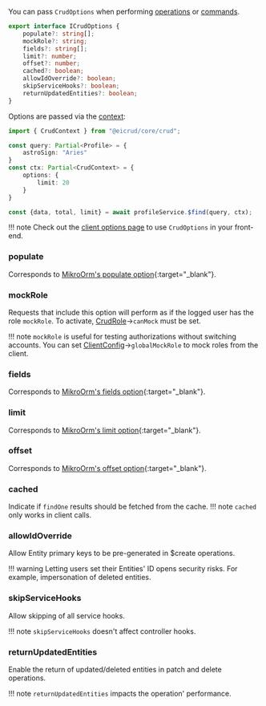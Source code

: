 You can pass `CrudOptions` when performing [operations](operations.md) or [commands](commands.md).

```typescript
export interface ICrudOptions {
    populate?: string[];
    mockRole?: string;
    fields?: string[];
    limit?: number;
    offset?: number;
    cached?: boolean;
    allowIdOverride?: boolean;
    skipServiceHooks?: boolean;
    returnUpdatedEntities?: boolean;
}
```

Options are passed via the [context](../context.md):

```typescript
import { CrudContext } from "@eicrud/core/crud";

const query: Partial<Profile> = {
    astroSign: "Aries"
}
const ctx: Partial<CrudContext> = {
    options: {
        limit: 20
    }
}

const {data, total, limit} = await profileService.$find(query, ctx);
``` 

!!! note
    Check out the [client options page](../client/options.md) to use `CrudOptions` in your front-end.


### populate
Corresponds to [MikroOrm's populate option](https://mikro-orm.io/docs/populating-relations){:target="_blank"}.

### mockRole
Requests that include this option will perform as if the logged user has the role `mockRole`. To activate, [CrudRole](../security/roles.md)->`canMock` must be set.

!!! note
    `mockRole` is useful for testing authorizations without switching accounts. You can set [ClientConfig](../client/setup.md)->`globalMockRole` to mock roles from the client.

### fields
Corresponds to [MikroOrm's fields option](https://mikro-orm.io/docs/entity-manager#partial-loading){:target="_blank"}.

### limit
Corresponds to [MikroOrm's limit option](https://mikro-orm.io/docs/entity-manager#fetching-paginated-results){:target="_blank"}.

### offset
Corresponds to [MikroOrm's offset option](https://mikro-orm.io/docs/entity-manager#fetching-paginated-results){:target="_blank"}.

### cached
Indicate if `findOne` results should be fetched from the cache.
!!! note
    `cached` only works in client calls.

### allowIdOverride
Allow Entity primary keys to be pre-generated in $create operations.

!!! warning
     Letting users set their Entities' ID opens security risks. For example, impersonation of deleted entities.

### skipServiceHooks
Allow skipping of all service hooks.

!!! note 
    `skipServiceHooks` doesn't affect controller hooks.

### returnUpdatedEntities
Enable the return of updated/deleted entities in patch and delete operations.
 
!!! note 
    `returnUpdatedEntities` impacts the operation' performance.
